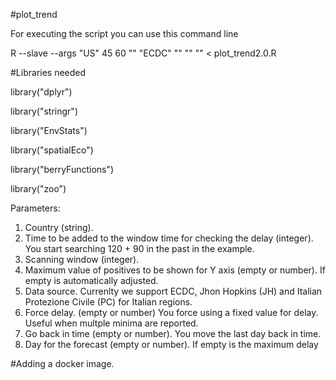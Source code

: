 #plot_trend

For executing the script you can use this command line

R --slave --args "US" 45 60 "" "ECDC" "" "" "" < plot_trend2.0.R 

#Libraries needed 

library("dplyr")

library("stringr")

library("EnvStats")

library("spatialEco")

library("berryFunctions")

library("zoo")

Parameters:
1. Country (string).
2. Time to be added to the window time for checking the delay (integer). You start searching 120 + 90 in the past in the example.
3. Scanning window (integer).
4. Maximum value of positives to be shown for Y axis (empty or number). If empty is automatically adjusted.
5. Data source. Currenlty we support ECDC, Jhon Hopkins (JH) and Italian Protezione Civile (PC) for Italian regions.
6. Force delay. (empty or number) You force using a fixed value for delay. Useful when multple minima are reported. 
7. Go back in time (empty or number). You move the last day back in time.
8. Day for the forecast (empty or number). If empty is the maximum delay

#Adding a docker image.
